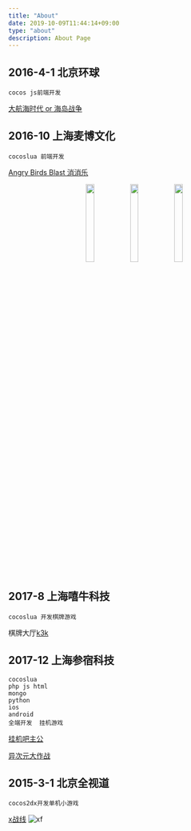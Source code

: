```yaml
---
title: "About"
date: 2019-10-09T11:44:14+09:00
type: "about"
description: About Page
---
```


## 2016-4-1 北京环球
```
cocos js前端开发 
```
[大航海时代 or 海岛战争](https://www.taptap.com/app/72470)
## 2016-10 上海麦博文化
```
cocoslua 前端开发 

```
[Angry Birds Blast 消消乐](http://www.mybogame.com/game/detail.aspx?id=6)
<center>
<figure>
<img src="http://www.mybogame.com/uploads/20180223/20180223121628731.png" width="20%" height="20%">
<img src="http://www.mybogame.com/uploads/20180223/20180223121618752.png" width="20%" height="20%">
<img src="http://www.mybogame.com/uploads/20180223/20180223121610694.png" width="20%" height="20%">
</figure>
</center>

## 2017-8 上海嘻牛科技
```
cocoslua 开发棋牌游戏 
```
棋牌大厅[k3k](https://www.k3k.com/)

## 2017-12 上海参宿科技

```
cocoslua
php js html
mongo
python
ios
android
全端开发  挂机游戏
```

[挂机吧主公](https://tieba.baidu.com/f?kw=%B9%D2%BB%FA%B0%C9%D6%F7%B9%AB&fr=ala0&tpl=5)

[异次元大作战](https://www.taptap.com/app/162531)


## 2015-3-1 北京全视道
```
cocos2dx开发单机小游戏 
```
[x战线](http://news.4399.com/xzhanxian/zixun/m/600030.html)
![xf](http://newsimg.5054399.com/uploads/userup/1602/021A1302240.jpg)